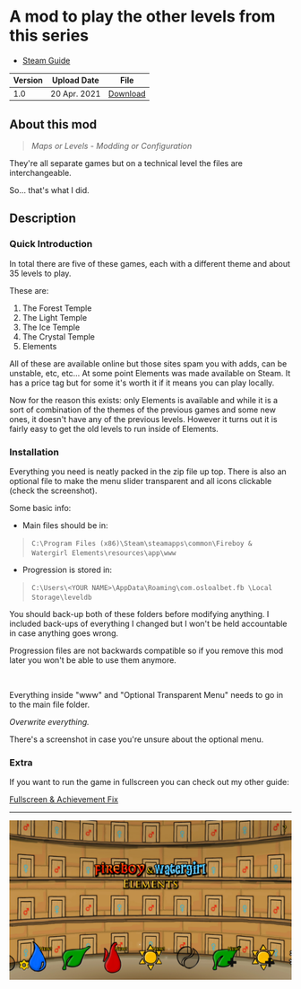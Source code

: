 # A mod to play the other levels from this series

- [Steam Guide](https://steamcommunity.com/sharedfiles/filedetails/?id=2463060231)

| Version | Upload Date  | File                                                                                                                                                              |
| ------- | ------------ | ----------------------------------------------------------------------------------------------------------------------------------------------------------------- |
| 1.0     | 20 Apr. 2021 | [Download](https://github.com/Starlight-Skull/game-mods/raw/refs/heads/main/Fireboy%20&%20Watergirl%205/Classic%20Levels/Archive/F&W5%20-%20Classic%20Levels.zip) |

## About this mod

> *Maps or Levels - Modding or Configuration*

They're all separate games but on a technical level the files are interchangeable.

So... that's what I did.

## Description

### Quick Introduction

In total there are five of these games, each with a different theme and about 35 levels to play.

These are:

1. The Forest Temple
2. The Light Temple
3. The Ice Temple
4. The Crystal Temple
5. Elements

All of these are available online but those sites spam you with adds, can be unstable, etc, etc... At some point Elements was made available on Steam. It has a price tag but for some it's worth it if it means you can play locally.

Now for the reason this exists: only Elements is available and while it is a sort of combination of the themes of the previous games and some new ones, it doesn't have any of the previous levels. However it turns out it is fairly easy to get the old levels to run inside of Elements.

### Installation

Everything you need is neatly packed in the zip file up top. There is also an optional file to make the menu slider transparent and all icons clickable (check the screenshot).

Some basic info:

- Main files should be in:

> `C:\Program Files (x86)\Steam\steamapps\common\Fireboy & Watergirl Elements\resources\app\www`

- Progression is stored in:

> `C:\Users\<YOUR NAME>\AppData\Roaming\com.osloalbet.fb \Local Storage\leveldb`

You should back-up both of these folders before modifying anything. I included back-ups of everything I changed but I won't be held accountable in case anything goes wrong.

Progression files are not backwards compatible so if you remove this mod later you won't be able to use them anymore.

<br/>

Everything inside "www" and "Optional Transparent Menu" needs to go in to the main file folder.

*Overwrite everything.*

There's a screenshot in case you're unsure about the optional menu.

### Extra

If you want to run the game in fullscreen you can check out my other guide:

[Fullscreen & Achievement Fix](https://steamcommunity.com/sharedfiles/filedetails/?id=2465541140)

---

![Screenshot](./Images/Screenshot.png)
